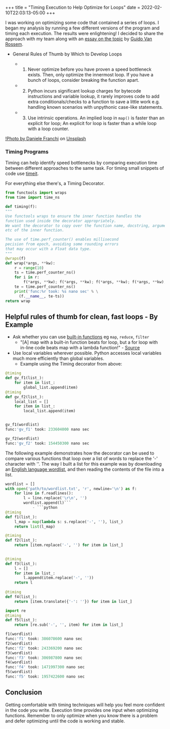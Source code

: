 +++
title = "Timing Execution to Help Optimize for Loops"
date = 2022-02-10T22:03:13-05:00
+++

I was working on optimizing some code that contained a series of loops. I began my analysis by running a few different versions of the program and timing each execution. The results were enlightening! I decided to share the approach with my team along with an [essay on the topic](https://www.python.org/doc/essays/list2str/) by [Guido Van Rossem](https://gvanrossum.github.io/).

- General Rules of Thumb by Which to Develop Loops
  
    - 1) Never optimize before you have proven a speed bottleneck exists. Then, only optimize the innermost loop. If you have a bunch of loops, consider breaking the function apart.
    - 2) Python incurs significant lookup charges for bytecode instructions and variable lookup, it rarely improves code to add extra conditionals/checks to a function to save a little work e.g. handling known scenarios with unpythonic case-like statements.
    - 3) Use intrinsic operations. An implied loop in `map()` is faster than an explicit for loop; An explicit for loop is faster than a while loop with a loop counter.
    
[!Photo by <a href="https://unsplash.com/@daniele_franchi?utm_source=unsplash&utm_medium=referral&utm_content=creditCopyText">Daniele Franchi</a> on <a href="https://unsplash.com/?utm_source=unsplash&utm_medium=referral&utm_content=creditCopyText">Unsplash</a>
](../static/daniele-franchi-WyJ0rahs_2k-unsplash.jpg)

### Timing Programs
Timing can help identify speed bottlenecks by comparing execution time between different approaches to the same task.
For timing small snippets of code use [timeit](https://docs.python.org/3/library/timeit.html?highlight=timeit).

For everything else there's, a Timing Decorator.

```python
from functools import wraps
from time import time_ns

def timing(f):
"""
Use functools wraps to ensure the inner function handles the
function used inside the decorator appropriately. 
We want the decorator to copy over the function name, docstring, arguments list,
etc of the inner function.

The use of time.perf_counter() enables millisecond 
pecision from epoch, avoiding some rounding errors 
that may occur with a Float data type.
"""
@wraps(f)
def wrap(*args, **kw):
    r = range(10)
    ts = time.perf_counter_ns()
    for i in r:
        f(*args, **kw); f(*args, **kw); f(*args, **kw); f(*args, **kw); f(*args, **kw)
    te = time.perf_counter_ns()
    print('func:%r took: %s nano sec' % \
      (f.__name__, te-ts))
return wrap
```    

## Helpful rules of thumb for clean, fast loops - By Example
- Ask whether you can use [built-in functions](https://docs.python.org/3.10/library/functions.html?highlight=built#map) eg `map`, `reduce`, `filter`
    - "[A] map with a built-in function beats for loop, but a for loop with in-line code beats map with a lambda function!" - [Source](https://www.python.org/doc/essays/list2str/)
- Use local variables wherever possible. Python accesses local variables much more efficiently than global variables.
    - Example using the Timing decorator from above:
```python
@timing
def gv_f1(list_):
    for item in list_:
        global_list.append(item)
@timing
def gv_f2(list_):
    local_list = []
    for item in list_:
        local_list.append(item)


gv_f1(wordlist)
func:'gv_f1' took: 233604000 nano sec

gv_f2(wordlist)
func:'gv_f2' took: 154450300 nano sec
```


The following example demonstrates how the decorator can be used to compare various functions that loop over a list of words to replace the '-' character with ''. 
The way I built a list for this example was by downloading an [English language wordlist](http://www-personal.umich.edu/~jlawler/wordlist.html), and then reading the contents of the file into a list.

```python
wordlist = []
with open('path/to/wordlist.txt', 'r', newline='\n') as f:
    for line in f.readlines():
        l = line.replace('\r\n', '')
        wordlist.append(l)``` 
            - ```python
@timing
def f1(list_):    
    l_map = map(lambda s: s.replace('-', ''), list_)
    return list(l_map)

@timing
def f2(list_):
    return [item.replace('-', '') for item in list_]
        

@timing
def f3(list_):
    l = []
    for item in list_:
        l.append(item.replace('-', ''))
    return l
  
@timing
def f4(list_):
    return [item.translate({'-': ''}) for item in list_]

import re
@timing
def f5(list_):
    return [re.sub('-', '', item) for item in list_]

f1(wordlist)
func:'f1' took: 386078600 nano sec
f2(wordlist)
func:'f2' took: 243369200 nano sec
f3(wordlist)
func:'f3' took: 306987800 nano sec
f4(wordlist)
func:'f4' took: 1471997300 nano sec
f5(wordlist)
func:'f5' took: 1957422600 nano sec
```

## Conclusion
Getting comfortable with timing techniques will help you feel more confident in the code you write. Execution time provides one input when optimizing functions. Remember to only optimize when you know there is a problem and defer optimizing until the code is working and stable.
